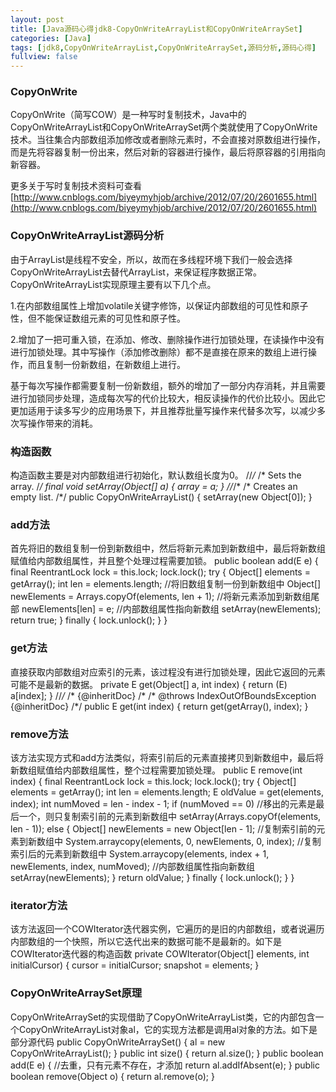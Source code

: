 ```yaml
---
layout: post
title: [Java源码心得jdk8-CopyOnWriteArrayList和CopyOnWriteArraySet]
categories: [Java]
tags: [jdk8,CopyOnWriteArrayList,CopyOnWriteArraySet,源码分析,源码心得]
fullview: false
---
```

### CopyOnWrite

CopyOnWrite（简写COW）是一种写时复制技术，Java中的CopyOnWriteArrayList和CopyOnWriteArraySet两个类就使用了CopyOnWrite技术。当往集合内部数组添加修改或者删除元素时，不会直接对原数组进行操作，而是先将容器复制一份出来，然后对新的容器进行操作，最后将原容器的引用指向新容器。

更多关于写时复制技术资料可查看[http://www.cnblogs.com/biyeymyhjob/archive/2012/07/20/2601655.html](http://www.cnblogs.com/biyeymyhjob/archive/2012/07/20/2601655.html)

### CopyOnWriteArrayList源码分析

由于ArrayList是线程不安全，所以，故而在多线程环境下我们一般会选择CopyOnWriteArrayList去替代ArrayList，来保证程序数据正常。CopyOnWriteArrayList实现原理主要有以下几个点。

1.在内部数组属性上增加volatile关键字修饰，以保证内部数组的可见性和原子性，但不能保证数组元素的可见性和原子性。

2.增加了一把可重入锁，在添加、修改、删除操作进行加锁处理，在读操作中没有进行加锁处理。其中写操作（添加修改删除）都不是直接在原来的数组上进行操作，而且复制一份新数组，在新数组上进行。

基于每次写操作都需要复制一份新数组，额外的增加了一部分内存消耗，并且需要进行加锁同步处理，造成每次写的代价比较大，相反读操作的代价比较小。因此它更加适用于读多写少的应用场景下，并且推荐批量写操作来代替多次写，以减少多次写操作带来的消耗。

### 构造函数

构造函数主要是对内部数组进行初始化，默认数组长度为0。
//*/* /* Sets the array. /*/ final void setArray(Object[] a) { array = a; } //*/* /* Creates an empty list. /*/ public CopyOnWriteArrayList() { setArray(new Object[0]); }

### add方法

首先将旧的数组复制一份到新数组中，然后将新元素加到新数组中，最后将新数组赋值给内部数组属性，并且整个处理过程需要加锁。
public boolean add(E e) { final ReentrantLock lock = this.lock; lock.lock(); try { Object[] elements = getArray(); int len = elements.length; //将旧数组复制一份到新数组中 Object[] newElements = Arrays.copyOf(elements, len + 1); //将新元素添加到新数组尾部 newElements[len] = e; //内部数组属性指向新数组 setArray(newElements); return true; } finally { lock.unlock(); } }

### get方法

直接获取内部数组对应索引的元素，该过程没有进行加锁处理，因此它返回的元素可能不是最新的数据。
private E get(Object[] a, int index) { return (E) a[index]; } //*/* /* {@inheritDoc} /* /* @throws IndexOutOfBoundsException {@inheritDoc} /*/ public E get(int index) { return get(getArray(), index); }

### remove方法

该方法实现方式和add方法类似，将索引前后的元素直接拷贝到新数组中，最后将新数组赋值给内部数组属性，整个过程需要加锁处理。
public E remove(int index) { final ReentrantLock lock = this.lock; lock.lock(); try { Object[] elements = getArray(); int len = elements.length; E oldValue = get(elements, index); int numMoved = len - index - 1; if (numMoved == 0) //移出的元素是最后一个，则只复制索引前的元素到新数组中 setArray(Arrays.copyOf(elements, len - 1)); else { Object[] newElements = new Object[len - 1]; //复制索引前的元素到新数组中 System.arraycopy(elements, 0, newElements, 0, index); //复制索引后的元素到新数组中 System.arraycopy(elements, index + 1, newElements, index, numMoved); //内部数组属性指向新数组 setArray(newElements); } return oldValue; } finally { lock.unlock(); } }

### iterator方法

该方法返回一个COWIterator迭代器实例，它遍历的是旧的内部数组，或者说遍历内部数组的一个快照，所以它迭代出来的数据可能不是最新的。如下是COWIterator迭代器的构造函数
private COWIterator(Object[] elements, int initialCursor) { cursor = initialCursor; snapshot = elements; }

### CopyOnWriteArraySet原理

CopyOnWriteArraySet的实现借助了CopyOnWriteArrayList类，它的内部包含一个CopyOnWriteArrayList对象al，它的实现方法都是调用al对象的方法。如下是部分源代码
public CopyOnWriteArraySet() { al = new CopyOnWriteArrayList<E>(); } public int size() { return al.size(); } public boolean add(E e) { //去重，只有元素不存在，才添加 return al.addIfAbsent(e); } public boolean remove(Object o) { return al.remove(o); }

